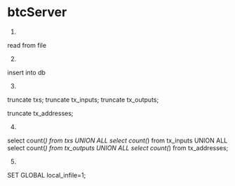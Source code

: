 # btcServer
1.
read from file

2.
insert into db

3.
truncate txs;
truncate tx_inputs;
truncate tx_outputs;

truncate tx_addresses;

4.
select count(*) from txs UNION ALL
select count(*) from tx_inputs UNION ALL
select count(*) from tx_outputs UNION ALL
select count(*) from tx_addresses;


5.
SET GLOBAL local_infile=1;
